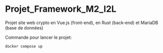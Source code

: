 # Projet_Framework_M2_I2L

Projet site web crypto en Vue.js (front-end), en Rust (back-end) et MariaDB (base de données)


Commande pour lancer le projet:
```
docker compose up
```